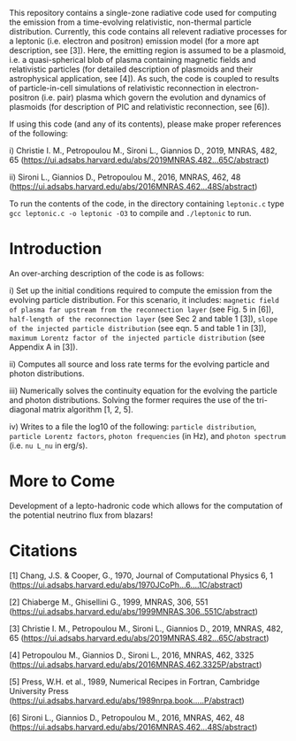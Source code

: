 This repository contains a single-zone radiative code used for computing the emission from a time-evolving relativistic, non-thermal particle distribution. Currently, this code contains all relevent radiative processes for a leptonic (i.e. electron and positron) emission model (for a more apt description, see [3]). Here, the emitting region is assumed to be a plasmoid, i.e. a quasi-spherical blob of plasma containing magnetic fields and relativistic particles (for detailed description of plasmoids and their astrophysical application, see [4]). As such, the code is coupled to results of particle-in-cell simulations of relativistic reconnection in electron-positron (i.e. pair) plasma which govern the evolution and dynamics of plasmoids (for description of PIC and relativistic reconnection, see [6]). 

If using this code (and any of its contents), please make proper references of the following:

i) Christie I. M., Petropoulou M., Sironi L., Giannios D., 2019, MNRAS, 482, 65 (https://ui.adsabs.harvard.edu/abs/2019MNRAS.482...65C/abstract)

ii) Sironi L., Giannios D., Petropoulou M., 2016, MNRAS, 462, 48 (https://ui.adsabs.harvard.edu/abs/2016MNRAS.462...48S/abstract)

To run the contents of the code, in the directory containing `leptonic.c` type `gcc leptonic.c -o leptonic -O3` to compile and `./leptonic` to run.



# Introduction
An over-arching description of the code is as follows:

i) Set up the initial conditions required to compute the emission from the evolving particle distribution. For this scenario, it includes: `magnetic field of plasma far upstream from the reconnection layer` (see Fig. 5 in [6]), `half-length of the reconnection layer` (see Sec 2 and table 1 [3]), `slope of the injected particle distribution` (see eqn. 5 and table 1 in [3]), `maximum Lorentz factor of the injected particle distribution` (see Appendix A in [3]). 

ii) Computes all source and loss rate terms for the evolving particle and photon distributions. 

iii) Numerically solves the continuity equation for the evolving the particle and photon distributions. Solving the former requires the use of the tri-diagonal matrix algorithm [1, 2, 5].

iv) Writes to a file the log10 of the following: `particle distribution`, `particle Lorentz factors`, `photon frequencies` (in Hz), and `photon spectrum` (i.e. `nu L_nu` in erg/s).

# More to Come

Development of a lepto-hadronic code which allows for the computation of the potential neutrino flux from blazars!

# Citations

[1] Chang, J.S. & Cooper, G., 1970, Journal of Computational Physics 6, 1 (https://ui.adsabs.harvard.edu/abs/1970JCoPh...6....1C/abstract)

[2] Chiaberge M., Ghisellini G., 1999, MNRAS, 306, 551 (https://ui.adsabs.harvard.edu/abs/1999MNRAS.306..551C/abstract)

[3] Christie I. M., Petropoulou M., Sironi L., Giannios D., 2019, MNRAS, 482, 65 (https://ui.adsabs.harvard.edu/abs/2019MNRAS.482...65C/abstract)

[4] Petropoulou M., Giannios D., Sironi L., 2016, MNRAS, 462, 3325 (https://ui.adsabs.harvard.edu/abs/2016MNRAS.462.3325P/abstract)

[5] Press, W.H. et al., 1989, Numerical Recipes in Fortran, Cambridge University Press (https://ui.adsabs.harvard.edu/abs/1989nrpa.book.....P/abstract)

[6] Sironi L., Giannios D., Petropoulou M., 2016, MNRAS, 462, 48 (https://ui.adsabs.harvard.edu/abs/2016MNRAS.462...48S/abstract)

